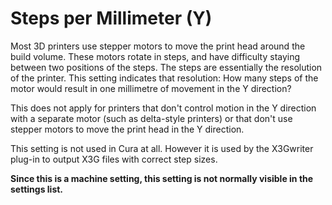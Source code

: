 Steps per Millimeter (Y)
====
Most 3D printers use stepper motors to move the print head around the build volume. These motors rotate in steps, and have difficulty staying between two positions of the steps. The steps are essentially the resolution of the printer. This setting indicates that resolution: How many steps of the motor would result in one millimetre of movement in the Y direction?

This does not apply for printers that don't control motion in the Y direction with a separate motor (such as delta-style printers) or that don't use stepper motors to move the print head in the Y direction.

This setting is not used in Cura at all. However it is used by the X3Gwriter plug-in to output X3G files with correct step sizes.

**Since this is a machine setting, this setting is not normally visible in the settings list.**